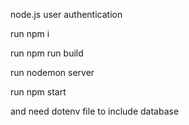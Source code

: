 node.js user authentication

run npm i

run npm run build

run nodemon server

run npm start

and need dotenv file to include database